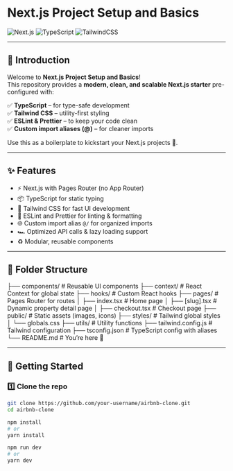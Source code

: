 #  Next.js Project Setup and Basics

![Next.js](https://img.shields.io/badge/Next.js-13.4-blue?logo=next.js)
![TypeScript](https://img.shields.io/badge/TypeScript-4.x-blue?logo=typescript)
![TailwindCSS](https://img.shields.io/badge/TailwindCSS-3.x-teal?logo=tailwindcss)


---

## 📖 Introduction

Welcome to **Next.js Project Setup and Basics**!  
This repository provides a **modern, clean, and scalable Next.js starter** pre-configured with:  

✅ **TypeScript** – for type-safe development  
✅ **Tailwind CSS** – utility-first styling  
✅ **ESLint & Prettier** – to keep your code clean  
✅ **Custom import aliases (@)** – for cleaner imports  

Use this as a boilerplate to kickstart your Next.js projects 🚀.

---

## ✨ Features

- ⚡ Next.js with Pages Router (no App Router)
- 📦 TypeScript for static typing
- 🎨 Tailwind CSS for fast UI development
- 🧹 ESLint and Prettier for linting & formatting
- 🌐 Custom import alias `@/` for organized imports
- 🏎️ Optimized API calls & lazy loading support
- ♻️ Modular, reusable components

---

## 📂 Folder Structure

├── components/ # Reusable UI components
├── context/ # React Context for global state
├── hooks/ # Custom React hooks
├── pages/ # Pages Router for routes
│ ├── index.tsx # Home page
│ ├── [slug].tsx # Dynamic property detail page
│ ├── checkout.tsx # Checkout page
├── public/ # Static assets (images, icons)
├── styles/ # Tailwind global styles
│ └── globals.css
├── utils/ # Utility functions
├── tailwind.config.js # Tailwind configuration
├── tsconfig.json # TypeScript config with aliases
└── README.md # You’re here 🚀


---

## 🚀 Getting Started

### 1️⃣ Clone the repo
```bash
git clone https://github.com/your-username/airbnb-clone.git
cd airbnb-clone

npm install
# or
yarn install

npm run dev
# or
yarn dev



